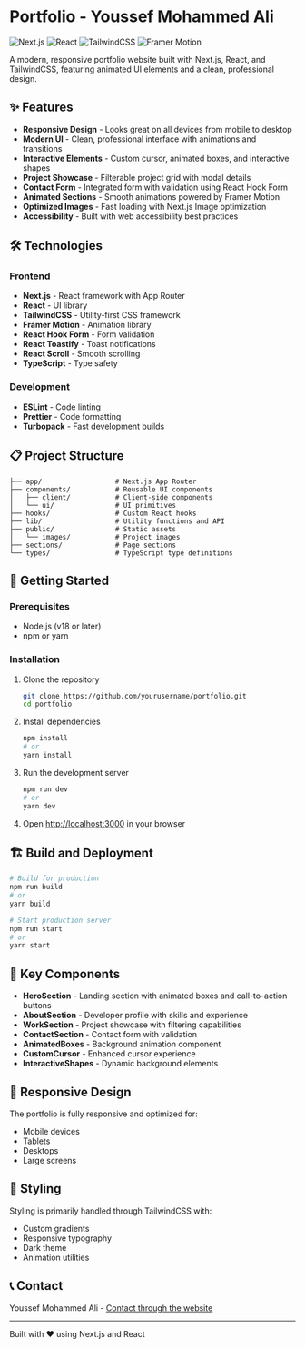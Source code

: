 # Portfolio - Youssef Mohammed Ali

![Next.js](https://img.shields.io/badge/Next.js-15.2.4-black?style=flat-square&logo=next.js)
![React](https://img.shields.io/badge/React-19.0.0-blue?style=flat-square&logo=react)
![TailwindCSS](https://img.shields.io/badge/TailwindCSS-4.0-38B2AC?style=flat-square&logo=tailwind-css)
![Framer Motion](https://img.shields.io/badge/Framer_Motion-12.6.3-0055FF?style=flat-square&logo=framer)

A modern, responsive portfolio website built with Next.js, React, and
TailwindCSS, featuring animated UI elements and a clean, professional design.

## ✨ Features

- **Responsive Design** - Looks great on all devices from mobile to desktop
- **Modern UI** - Clean, professional interface with animations and transitions
- **Interactive Elements** - Custom cursor, animated boxes, and interactive
  shapes
- **Project Showcase** - Filterable project grid with modal details
- **Contact Form** - Integrated form with validation using React Hook Form
- **Animated Sections** - Smooth animations powered by Framer Motion
- **Optimized Images** - Fast loading with Next.js Image optimization
- **Accessibility** - Built with web accessibility best practices

## 🛠️ Technologies

### Frontend

- **Next.js** - React framework with App Router
- **React** - UI library
- **TailwindCSS** - Utility-first CSS framework
- **Framer Motion** - Animation library
- **React Hook Form** - Form validation
- **React Toastify** - Toast notifications
- **React Scroll** - Smooth scrolling
- **TypeScript** - Type safety

### Development

- **ESLint** - Code linting
- **Prettier** - Code formatting
- **Turbopack** - Fast development builds

## 📋 Project Structure

```
├── app/                  # Next.js App Router
├── components/           # Reusable UI components
│   ├── client/           # Client-side components
│   └── ui/               # UI primitives
├── hooks/                # Custom React hooks
├── lib/                  # Utility functions and API
├── public/               # Static assets
│   └── images/           # Project images
├── sections/             # Page sections
└── types/                # TypeScript type definitions
```

## 🚀 Getting Started

### Prerequisites

- Node.js (v18 or later)
- npm or yarn

### Installation

1. Clone the repository

   ```bash
   git clone https://github.com/yourusername/portfolio.git
   cd portfolio
   ```

2. Install dependencies

   ```bash
   npm install
   # or
   yarn install
   ```

3. Run the development server

   ```bash
   npm run dev
   # or
   yarn dev
   ```

4. Open [http://localhost:3000](http://localhost:3000) in your browser

## 🏗️ Build and Deployment

```bash
# Build for production
npm run build
# or
yarn build

# Start production server
npm run start
# or
yarn start
```

## 🧩 Key Components

- **HeroSection** - Landing section with animated boxes and call-to-action
  buttons
- **AboutSection** - Developer profile with skills and experience
- **WorkSection** - Project showcase with filtering capabilities
- **ContactSection** - Contact form with validation
- **AnimatedBoxes** - Background animation component
- **CustomCursor** - Enhanced cursor experience
- **InteractiveShapes** - Dynamic background elements

## 📱 Responsive Design

The portfolio is fully responsive and optimized for:

- Mobile devices
- Tablets
- Desktops
- Large screens

## 🎨 Styling

Styling is primarily handled through TailwindCSS with:

- Custom gradients
- Responsive typography
- Dark theme
- Animation utilities

## 📞 Contact

Youssef Mohammed Ali -
[Contact through the website](https://your-portfolio-url.com/contact)

---

Built with ❤️ using Next.js and React
